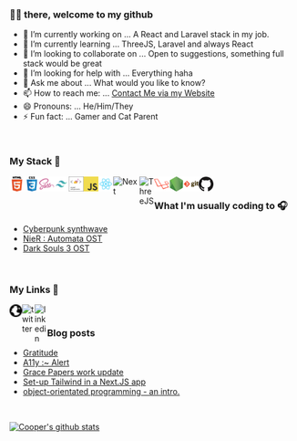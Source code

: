 ### 👋🏽 there, welcome to my github

-   🔭 I’m currently working on ... A React and Laravel stack in my job.
-   🌱 I’m currently learning ... ThreeJS, Laravel and always React
-   👯 I’m looking to collaborate on ... Open to suggestions, something full stack would be great
-   🤔 I’m looking for help with ... Everything haha
-   💬 Ask me about ... What would you like to know?
-   📫 How to reach me: ... [Contact Me via my Website](https://www.cooper-codes.dev/contactMe)
-   😄 Pronouns: ... He/Him/They
-   ⚡ Fun fact: ... Gamer and Cat Parent

<br />

### My Stack 🥞

<img align="left" alt="HTML5" width="26px" src="https://raw.githubusercontent.com/github/explore/80688e429a7d4ef2fca1e82350fe8e3517d3494d/topics/html/html.png" />

<img align="left" alt="CSS3" width="26px" src="https://raw.githubusercontent.com/github/explore/80688e429a7d4ef2fca1e82350fe8e3517d3494d/topics/css/css.png" />

<img align="left" alt="Sass" width="26px" src="https://raw.githubusercontent.com/github/explore/80688e429a7d4ef2fca1e82350fe8e3517d3494d/topics/sass/sass.png" />

<img align="left" alt="Tailwind" width="26px" src="https://raw.githubusercontent.com/github/explore/80688e429a7d4ef2fca1e82350fe8e3517d3494d/topics/tailwind/tailwind.png" />

<img align="left" alt="Styled-components" width="26px" src="https://raw.githubusercontent.com/github/explore/80688e429a7d4ef2fca1e82350fe8e3517d3494d/topics/styled-components/styled-components.png" />

<img align="left" alt="JavaScript" width="26px" src="https://raw.githubusercontent.com/github/explore/80688e429a7d4ef2fca1e82350fe8e3517d3494d/topics/javascript/javascript.png" />

<img align="left" alt="React" width="26px" src="https://raw.githubusercontent.com/github/explore/80688e429a7d4ef2fca1e82350fe8e3517d3494d/topics/react/react.png" />

<img align="left" alt="Next" width="46px" src="https://api.iconify.design/logos-nextjs.svg" />

<img align="left" alt="ThreeJS" width="26px" src="https://user-images.githubusercontent.com/234804/38454097-6d04038a-3a9b-11e8-981a-9ae97ea9246a.png" />

<img align="left" alt="Laravel" width="26px" src="https://raw.githubusercontent.com/github/explore/80688e429a7d4ef2fca1e82350fe8e3517d3494d/topics/laravel/laravel.png" />

<img align="left" alt="Node.js" width="26px" src="https://raw.githubusercontent.com/github/explore/80688e429a7d4ef2fca1e82350fe8e3517d3494d/topics/nodejs/nodejs.png" />

<img align="left" alt="Git" width="26px" src="https://raw.githubusercontent.com/github/explore/80688e429a7d4ef2fca1e82350fe8e3517d3494d/topics/git/git.png" />

<img align="left" alt="GitHub" width="26px" src="https://raw.githubusercontent.com/github/explore/78df643247d429f6cc873026c0622819ad797942/topics/github/github.png" />

<br />

### What I'm usually coding to 🎧

<!-- YOUTUBE:START -->

-   [Cyberpunk synthwave](https://www.youtube.com/user/ThePrimeThanatos/featured)
-   [NieR : Automata OST](https://www.youtube.com/watch?v=NOhK5iM_dUg&ab_channel=%E9%A4%8A%E6%A8%82%E5%A4%9A)
-   [Dark Souls 3 OST](https://www.youtube.com/watch?v=PrYPqtWWB3s&t=3963s&ab_channel=Shirrako)
<!-- YOUTUBE:END -->

<br />

### My Links 🔗

[<img align='left' alt='portfolio website' width='22px' src='https://raw.githubusercontent.com/iconic/open-iconic/master/svg/globe.svg' />][website]

[<img align='left' alt='twitter' width='22px' src='https://cdn.jsdelivr.net/npm/simple-icons@v3/icons/twitter.svg' />][twitter]

[<img align='left' alt='linkedin' width='22px' src='https://cdn.jsdelivr.net/npm/simple-icons@v3/icons/linkedin.svg' />][linkedin]

<br />

### Blog posts

<!-- BLOG-POST-LIST:START -->
- [Gratitude](https://dev.to/coopercodes/gratitude-2hn0)
- [A11y :~ Alert](https://dev.to/coopercodes/a11y-alert-dgj)
- [Grace Papers work update](https://dev.to/coopercodes/grace-papers-work-update-3335)
- [Set-up Tailwind in a Next.JS app](https://dev.to/coopercodes/set-up-tailwind-in-a-next-js-app-2dg7)
- [object-orientated programming - an intro.](https://dev.to/coopercodes/object-orientated-programming-an-intro-1g62)
<!-- BLOG-POST-LIST:END -->

<br />

[![Cooper's github stats](https://github-readme-stats.vercel.app/api?username=CoopsCodes&count_private=true&show_icons=true&bg_color=,920096,dbff00&theme=cobalt)](https://github.com/anuraghazra/github-readme-stats)

<!-- [![Top Langs](https://github-readme-stats.vercel.app/api/top-langs/?username=CoopsCodes)](https://github.com/anuraghazra/github-readme-stats) -->

[website]: https://www.cooper-codes.dev/
[twitter]: https://twitter.com/CooperCodes
[linkedin]: www.linkedin.com/in/cooper-viktor

